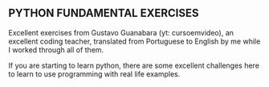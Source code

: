 ## PYTHON FUNDAMENTAL EXERCISES
Excellent exercises from Gustavo Guanabara (yt: cursoemvideo), an excellent coding teacher, translated from Portuguese to English by me while I worked through all of them. 

If you are starting to learn python, there are some excellent challenges here to learn to use programming with real life examples.
